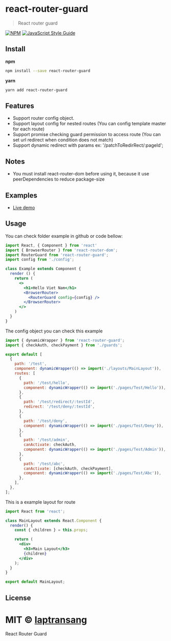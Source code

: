 # react-router-guard
> React router guard

[![NPM](https://img.shields.io/npm/v/react-router-guard.svg)](https://www.npmjs.com/package/react-router-guard) [![JavaScript Style Guide](https://img.shields.io/badge/code_style-standard-brightgreen.svg)](https://standardjs.com)

## Install
**npm**

```bash
npm install --save react-router-guard
```
**yarn**
```bash
yarn add react-router-guard
```

## Features
- Support router config object.
- Support layout config for nested routes (You can config template master for each route)
- Support promise checking guard permission to access route (You can set url redirect when condition does not match)
- Support dynamic redirect with params ex: '/patchToRedirRect/:pageId';


## Notes
- You must install react-router-dom before using it, because it use peerDependencies to reduce package-size


## Examples
- [Live demo](https://codesandbox.io/s/5wr9ow6xlk)

## Usage
You can check folder example in github or code bellow:
```jsx
import React, { Component } from 'react'
import { BrowserRouter } from 'react-router-dom';
import RouterGuard from 'react-router-guard';
import config from './config';

class Example extends Component {
  render () {
    return (
      <>
        <h1>Hello Viet Nam</h1>
        <BrowserRouter>
          <RouterGuard config={config} />
        </BrowserRouter>      
      </>
    )
  }
}
```

The config object you can check this example

```jsx
import { dynamicWrapper } from 'react-router-guard';
import { checkAuth, checkPayment } from './guards';

export default [
  {
    path: '/test',
    component: dynamicWrapper(() => import('./layouts/MainLayout')),
    routes: [
      {
        path: '/test/hello',
        component: dynamicWrapper(() => import('./pages/Test/Hello')),
      },
      {
        path: '/test/redirect/:testId',
        redirect: '/test/deny/:testId',
      },
      {
        path: '/test/deny',
        component: dynamicWrapper(() => import('./pages/Test/Deny')),
      },
      {
        path: '/test/admin',
        canActivate: checkAuth,
        component: dynamicWrapper(() => import('./pages/Test/Admin')),
      },
      {
        path: '/test/abc',
        canActivate: [checkAuth, checkPayment],
        component: dynamicWrapper(() => import('./pages/Test/Abc')),
      },      
    ],
  },
];

```

This is a example layout for route

```jsx
import React from 'react';

class MainLayout extends React.Component {
  render() {
    const { children } = this.props;

    return (
      <div>
        <h3>Main Layout</h3>
        {children}
      </div>
    );
  }
}

export default MainLayout;
```

## License

MIT © [laptransang](https://github.com/laptransang)
=======
React Router Guard
